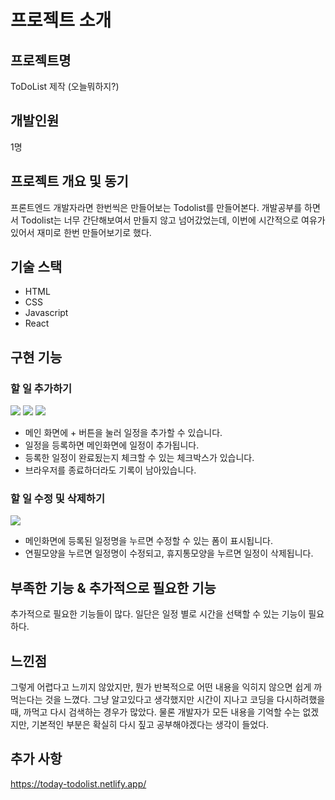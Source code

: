 # 프로젝트 소개

## 프로젝트명
ToDoList 제작 (오늘뭐하지?)

## 개발인원
1명

## 프로젝트 개요 및 동기

프론트엔드 개발자라면 한번씩은 만들어보는 Todolist를 만들어본다. 개발공부를 하면서 Todolist는 너무 간단해보여서 만들지 않고 넘어갔었는데,
이번에 시간적으로 여유가 있어서 재미로 한번 만들어보기로 했다.

## 기술 스택

- HTML
- CSS
- Javascript
- React

## 구현 기능

### 할 일 추가하기
<img src="https://user-images.githubusercontent.com/17917009/181782410-a01eec63-d2a3-4541-9407-63c78827f0b6.png" />
<img src="https://user-images.githubusercontent.com/17917009/181782309-34044ea0-a157-438b-bf49-2fcc086d35cc.png" />
<img src="https://user-images.githubusercontent.com/17917009/181780366-b832b961-f8ba-46a7-9bf1-ee009a25685b.png" />

- 메인 화면에 + 버튼을 눌러 일정을 추가할 수 있습니다.
- 일정을 등록하면 메인화면에 일정이 추가됩니다. 
- 등록한 일정이 완료됬는지 체크할 수 있는 체크박스가 있습니다.
- 브라우저를 종료하더라도 기록이 남아있습니다.

### 할 일 수정 및 삭제하기
<img src="https://user-images.githubusercontent.com/17917009/181781147-6d55d409-0b7c-47ca-9c21-ba5cf85649ca.png" />

- 메인화면에 등록된 일정명을 누르면 수정할 수 있는 폼이 표시됩니다.
- 연필모양을 누르면 일정명이 수정되고, 휴지통모양을 누르면 일정이 삭제됩니다.


## 부족한 기능 & 추가적으로 필요한 기능

추가적으로 필요한 기능들이 많다. 일단은 일정 별로 시간을 선택할 수 있는 기능이 필요하다.

## 느낀점

그렇게 어렵다고 느끼지 않았지만, 뭔가 반복적으로 어떤 내용을 익히지 않으면 쉽게 까먹는다는 것을 느꼈다. 그냥 알고있다고 생각했지만 시간이 지나고 코딩을 다시하려했을 때, 까먹고 다시 검색하는 경우가 많았다. 물론 개발자가 모든 내용을 기억할 수는 없겠지만, 기본적인 부분은 확실히 다시 짚고 공부해야겠다는 생각이 들었다.

## 추가 사항

https://today-todolist.netlify.app/
